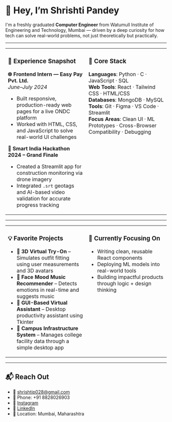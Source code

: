 
# 👋 Hey, I’m Shrishti Pandey

I'm a freshly graduated **Computer Engineer** from Watumull Institute of Engineering and Technology, Mumbai — driven by a deep curiosity for how tech can solve real-world problems, not just theoretically but practically.

---

<table>
<tr>
<td width="50%" valign="top">

### 💼 Experience Snapshot

**🌐 Frontend Intern — Easy Pay Pvt. Ltd.**  
*June–July 2024*  
- Built responsive, production-ready web pages for a live ONDC platform  
- Worked with HTML, CSS, and JavaScript to solve real-world UI challenges  

**🧠 Smart India Hackathon 2024 – Grand Finale**  
- Created a Streamlit app for construction monitoring via drone imagery  
- Integrated `.srt` geotags and AI-based video validation for accurate progress tracking  

</td>
<td width="50%" valign="top">

### 🧰 Core Stack

**Languages**: Python · C · JavaScript · SQL  
**Web Tools**: React · Tailwind CSS · HTML/CSS  
**Databases**: MongoDB · MySQL  
**Tools**: Git · Figma · VS Code · Streamlit  
**Focus Areas**: Clean UI · ML Prototypes · Cross-Browser Compatibility · Debugging  

</td>
</tr>
</table>

---

<table>
<tr>
<td width="50%" valign="top">

### 💡 Favorite Projects

- 👗 **3D Virtual Try-On** – Simulates outfit fitting using user measurements and 3D avatars  
- 🎵 **Face Mood Music Recommender** – Detects emotions in real-time and suggests music  
- 💬 **GUI-Based Virtual Assistant** – Desktop productivity assistant using Tkinter  
- 🏫 **Campus Infrastructure System** – Manages college facility data through a simple desktop app  

</td>
<td width="50%" valign="top">

### 🎯 Currently Focusing On

- Writing clean, reusable React components  
- Deploying ML models into real-world tools  
- Building impactful products through logic + design thinking  

</td>
</tr>
</table>

---

## 📬 Reach Out

- 📧 [shrishtip028@gmail.com](mailto:shrishtip028@gmail.com)   
- 📱 Phone: +91 8828026903  
- 📸 [Instagram](https://www.instagram.com/itz.shrishti_/)  
- 🔗 [LinkedIn](https://www.linkedin.com/in/shrishtipandey0611)  
- 📍 Location: Mumbai, Maharashtra  
